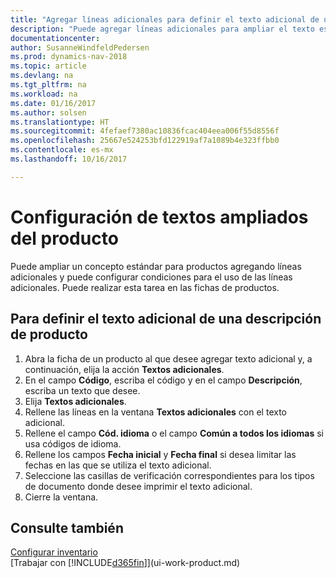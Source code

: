 ```yaml
---
title: "Agregar líneas adicionales para definir el texto adicional de una descripción de producto"
description: "Puede agregar líneas adicionales para ampliar el texto estándar que describe un producto."
documentationcenter: 
author: SusanneWindfeldPedersen
ms.prod: dynamics-nav-2018
ms.topic: article
ms.devlang: na
ms.tgt_pltfrm: na
ms.workload: na
ms.date: 01/16/2017
ms.author: solsen
ms.translationtype: HT
ms.sourcegitcommit: 4fefaef7380ac10836fcac404eea006f55d8556f
ms.openlocfilehash: 25667e524253bfd122919af7a1089b4e323ffbb0
ms.contentlocale: es-mx
ms.lasthandoff: 10/16/2017

---
```

# <a name="how-to-set-up-extended-item-text"></a>Configuración de textos ampliados del producto
Puede ampliar un concepto estándar para productos agregando líneas adicionales y puede configurar condiciones para el uso de las líneas adicionales. Puede realizar esta tarea en las fichas de productos.

## <a name="to-define-extended-text-for-an-item-description"></a>Para definir el texto adicional de una descripción de producto
1. Abra la ficha de un producto al que desee agregar texto adicional y, a continuación, elija la acción **Textos adicionales**.
2. En el campo **Código**, escriba el código y en el campo **Descripción**, escriba un texto que desee.
3. Elija **Textos adicionales**.
4. Rellene las líneas en la ventana **Textos adicionales** con el texto adicional.
5. Rellene el campo **Cód. idioma** o el campo **Común a todos los idiomas** si usa códigos de idioma.
6. Rellene los campos **Fecha inicial** y **Fecha final** si desea limitar las fechas en las que se utiliza el texto adicional.
7. Seleccione las casillas de verificación correspondientes para los tipos de documento donde desee imprimir el texto adicional.
8. Cierre la ventana.

## <a name="see-also"></a>Consulte también
[Configurar inventario](inventory-setup-inventory.md)  
[Trabajar con [!INCLUDE[d365fin](includes/d365fin_md.md)]](ui-work-product.md)

